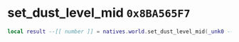 # set_dust_level_mid `0x8BA565F7`

```lua
local result --[[ number ]] = natives.world.set_dust_level_mid(_unk0 --[[ number ]])
```